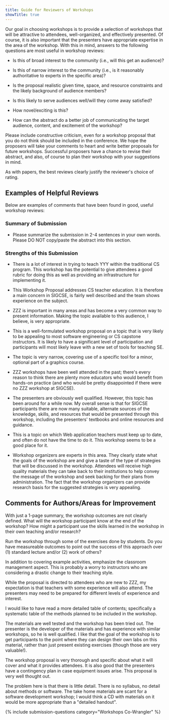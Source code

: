 ```yaml
---
title: Guide for Reviewers of Workshops
showTitle: true
---
```


Our goal in choosing workshops is to provide a selection of workshops
that will be attractive to attendees, well-organized, and effectively
presented. Of course, it is also important that the presenters have
appropriate expertise in the area of the workshop. With this in mind,
answers to the following questions are most useful in workshop reviews:

-   Is this of broad interest to the community (i.e., will this get an
    audience)?
    
-   Is this of narrow interest to the community (i.e., is it reasonably
    authoritative to experts in the specific area)?
    
-   Is the proposal realistic given time, space, and resource
    constraints and the likely background of audience members?
    
-   Is this likely to serve audiences well/will they come away
    satisfied?
    
-   How novel/exciting is this?

-   How can the abstract do a better job of communicating the target
    audience, content, and excitement of the workshop?

Please include constructive criticism, even for a workshop proposal that
you do not think should be included in the conference. We hope the
proposers will take your comments to heart and write better proposals
for future workshops. Successful proposers have a chance to revise their
abstract, and also, of course to plan their workshop with your
suggestions in mind.

As with papers, the best reviews clearly justify the reviewer's choice
of rating.

## Examples of Helpful Reviews

Below are examples of comments that have been found in good, useful
workshop reviews:

### Summary of Submission

-   Please summarize the submission in 2-4 sentences in your own words.
    Please DO NOT copy/paste the abstract into this section.

### Strengths of this Submission

-   There is a lot of interest in trying to teach YYY within the
    traditional CS program. This workshop has the potential to give
    attendees a good rubric for doing this as well as providing an
    infrastructure for implementing it.
    
-   This Workshop Proposal addresses CS teacher education. It is
    therefore a main concern in SIGCSE, is fairly well described and the
    team shows experience on the subject.
    
-   ZZZ is important in many areas and has become a very common way to
    present information. Making the topic available to this audience, I
    believe, is very appropriate.
    
-   This is a well-formulated workshop proposal on a topic that is very
    likely to be appealing to most software engineering or CS capstone
    instructors. It is likely to have a significant level of
    participation and participants will most likely leave with a new set
    of tools for teaching SE.
    
-   The topic is very narrow, covering use of a specific tool for a
    minor, optional part of a graphics course.
    
-   ZZZ workshops have been well attended in the past; there's every
    reason to think there are plenty more educators who would benefit
    from hands-on practice (and who would be pretty disappointed if
    there were no ZZZ workshop at SIGCSE).
    
-   The presenters are obviously well qualified. However, this topic has
    been around for a while now. My overall sense is that for SIGCSE
    participants there are now many suitable, alternate sources of the
    knowledge, skills, and resources that would be presented through
    this workshop, including the presenters' textbooks and online
    resources and guidance.
    
-   This is a topic on which Web application teachers must keep up to
    date, and often do not have the time to do it. This workshop seems
    to be a good place for it.
    
-   Workshop organizers are experts in this area. They clearly state
    what the goals of the workshop are and give a taste of the type of
    strategies that will be discussed in the workshop. Attendees will
    receive high quality materials they can take back to their
    institutions to help convey the message of the workshop and seek
    backing for their plans from administration. The fact that the
    workshop organizers can provide research basis for the suggested
    strategies is very appealing.

## Comments for Authors/Areas for Improvement

With just a 1-page summary, the workshop outcomes are not clearly
defined. What will the workshop participant know at the end of the
workshop? How might a participant use the skills learned in the workshop
in their own teaching and/or research?

Run the workshop through some of the exercises done by students. Do you
have measureable outcomes to point out the success of this approach over
(1) standard lecture and/or (2) work of others?

In addition to covering example activities, emphasize the classroom
management aspect. This is probably a worry to instructors who are
considering a drastic change to their teaching style.

While the proposal is directed to attendees who are new to ZZZ, my
expectation is that teachers with some experience will also attend. The
presenters may need to be prepared for different levels of experience
and interest.

I would like to have read a more detailed table of contents;
specifically a systematic table of the methods planned to be included in
the workshop.

The materials are well tested and the workshop has been tried out. The
presenter is the developer of the materials and has experience with
similar workshops, so he is well qualified. I like that the goal of the
workshop is to get participants to the point where they can design their
own labs on this material, rather than just present existing exercises
(though those are very valuable!).

The workshop proposal is very thorough and specific about what it will
cover and what it provides attendees. It is also good that the
presenters have a contingency plan in case equipment issues arise. This
proposal is very well thought out.

The problem here is that there is little detail. There is no syllabus,
no detail about methods or software. The take home materials are scant
for a software development workshop; I would think a CD with materials
on it would be more appropriate than a "detailed handout".

{% include submission-questions category="Workshops Co-Wrangler" %}
